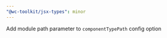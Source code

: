 ```yaml
---
"@wc-toolkit/jsx-types": minor
---
```


Add module path parameter to `componentTypePath` config option
